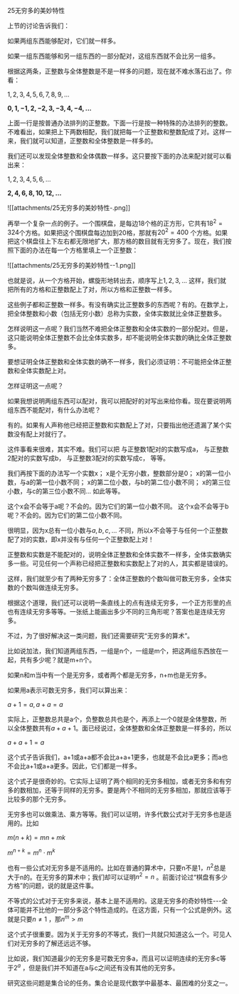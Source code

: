 25无穷多的美妙特性

上节的讨论告诉我们：

如果两组东西能够配对，它们就一样多。

如果一组东西能够和另一组东西的一部分配对，这组东西就不会比另一组多。

根据这两条，正整数与全体整数是不是一样多的问题，现在就不难水落石出了。你看：

${ 1,2,3,4,5,6,7,8,9,\dots }$ 

${ \mathbf{0,1,-1,2,-2,3,-3,4,-4,\dots} }$ 

上面一行是按普通办法排列的正整数。下面一行是按一种特殊的办法排列的整数。不难看出，如果把上下两数相配，我们就把每一个正整数和整数配成了对。这样一来，我们就可以知道，正整数和全体整数是一样多的。

我们还可以发现全体整数和全体偶数一样多。这只要按下面的办法来配对就可以看出来：

${ 1,2,3,4,5,6,\dots }$ 

${ \mathbf{2,4,6,8,10,12,\dots} }$ 

![[attachments/25无穷多的美妙特性-.png]]

再举一个复杂一点的例子。一个围棋盘，是每边18个格的正方形，它共有${ 18^{2}=324 }$个方格。如果把这个围棋盘每边加到20格，那就有${ 20^{2}=400 }$ 个方格。如果把这个棋盘往上下左右都无限地扩大，那方格的数目就有无穷多了。现在，我们按照下面的办法在每一个方格里填上一个正整数：

![[attachments/25无穷多的美妙特性--1.png]]

也就是说，从一个方格开始，螺旋形地转出去，顺序写上${ 1,2,3,\dots }$  这样，我们就把所有的方格和正整数配上了对，所以方格和正整数一样多。

这些例子都和正整数一样多。有没有确实比正整数多的东西呢？有的。在数学上，把全体整数和小数（包括无穷小数）总称为实数，全体实数就比全体正整数多。

怎样说明这一点呢？我们当然不难把全体正整数和全体实数的一部分配对。但是，这只能说明全体正整数不会比全体实数多，却不能说明全体实数的确比全体正整数多。

要想证明全体正整数和全体实数的确不一样多，我们必须证明：不可能把全体正整数和全体实数配上对。

怎样证明这一点呢？

如果我想说明两组东西可以配对，我可以把配好的对写出来给你看。现在要说明两组东西不能配对，有什么办法呢？

有的。如果有人声称他已经把正整数和实数配上了对，只要指出他还遗漏了某个实数没有配上对就行了。

这件事看来很难，其实不难。我们可以把
与正整数1配对的实数写成a，
与正整数2配对的实数写成b，
与正整数3配对的实数写成c，
等等。

我们再按下面的办法写一个实数x；
x是个无穷小数，整数部分是0；
x的第一位小数，与a的第一位小数不同；
x的第二位小数，与b的第二位小数不同；
x的第三位小数，与c的第三位小数不同...
如此等等。

这个x会不会等于a呢？不会的。因为它们的第一位小数不同。
这个x会不会等于b呢？不会的。因为它们的第二位小数不同。

很明显，因为x总有一位小数与${ a,b,c, \dots }$ 不同，所以x不会等于与任何一个正整数配了对的实数，即x并没有与任何一个正整数配上对！

正整数和实数是不能配对的，说明全体正整数和全体实数不一样多，全体实数确实多一些。可见任何一个声称已经把正整数和实数配上了对的人，其实都是错误的。

这样，我们就至少有了两种无穷多了：全体正整数的个数叫做可数无穷多，全体实数的个数叫做连续无穷多。

根据这个道理，我们还可以说明一条直线上的点有连续无穷多，一个正方形里的点也有连续无穷多等等。一张纸上能画出多少不同的三角形呢？答案也是连续无穷多。

不过，为了很好解决这一类问题，我们还需要研究“无穷多的算术”。

比如说加法，我们知道两组东西，一组是n个，一组是m个，把这两组东西放在一起，共有多少呢？就是m+n个。

如果n和m当中有一个是无穷多，或者两个都是无穷多，n+m也是无穷多。

如果用a表示可数无穷多，我们可以算出来：

${ a+1=a,a+a=a }$ 

实际上，正整数总共是a个，负整数总共也是个，再添上一个0就是全体整数，所以全体整数共有${ a+a+1 }$。面已经说过，全体整数和全体正整数是一样多的，所以

${ a+a+1 = a }$ 

这个式子告诉我们，a+1或a+a都不会比a+a+1更多，也就是不会比a更多；而a也不会比a+1或a+a更多。因此，它们都是一样多。

这个式子是很奇妙的。它实际上证明了两个相同的无穷多相加，或者无穷多和有穷多的数相加，还等于同样的无穷多。要是两个不相同的无穷多相加，那就应该等于比较多的那个无穷多。

无穷多也可以做乘法、乘方等等。我们可以证明，许多代数公式对于无穷多也是适用的。比如

${ m(n+k) = mn+mk }$ 

${ m^{ n+k } = m^{ n } \cdot m^{ k } }$ 

也有一些公式对无穷多是不适用的。比如在普通的算术中，只要n不是1，${ n^{2} }$总是大于n的。在无穷多的算术中；我们却可以证明${ n^{2}=n }$ 。前面讨论过“棋盘有多少方格”的问题，说的就是这件事。

不等式的公式对于无穷多来说，基本上是不适用的。这是无穷多的奇妙特性---全体可能并不比他的一部分多这个特性造成的。在这方面，只有一个公式是例外。这就是只要${ n\neq 1 }$ ，那${ n^{ m }>m }$

这个式子很重要。因为关于无穷多的不等式，我们一共就只知道这么一个。可见人们对无穷多的了解还远远不够。

比如说，我们知道最少的无穷多是可数无穷多a，而且可以证明连续的无穷多c等于${ 2^{ a } }$ ，但是我们并不知道在a与c之间还有没有其他的无穷多。

研究这些问题是集合论的任务。集合论是现代数学中最基本、最困难的分支之一。